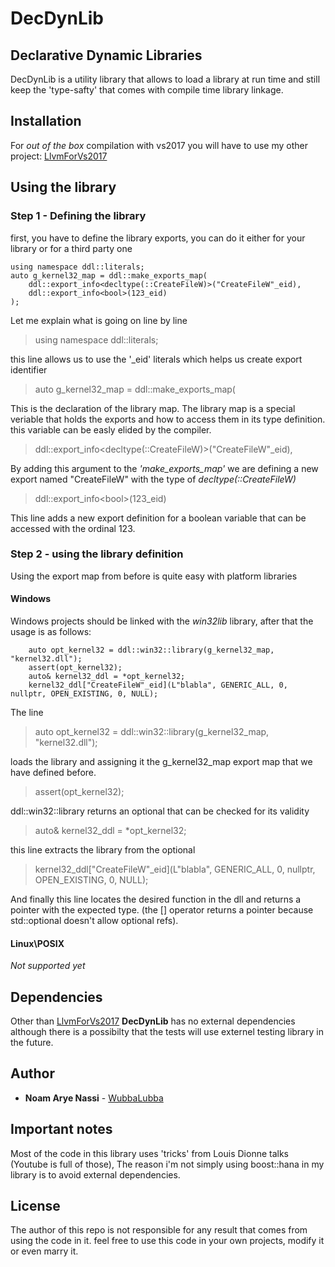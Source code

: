 # DecDynLib

## Declarative Dynamic Libraries 

DecDynLib is a utility library that allows to load a library at run time and still keep the 'type-safty' that comes with compile time library linkage.

## Installation
For *out of the box* compilation with vs2017 you will have to use my other project:
[LlvmForVs2017](https://github.com/WubbaLubba/LlvmForVS2017)

## Using the library

### Step 1 - Defining the library

first, you have to define the library exports, you can do it either for your library or for a third party one
```
using namespace ddl::literals;
auto g_kernel32_map = ddl::make_exports_map(
	ddl::export_info<decltype(::CreateFileW)>("CreateFileW"_eid),
	ddl::export_info<bool>(123_eid)
);
```

Let me explain what is going on line by line

> using namespace ddl::literals;

this line allows us to use the '_eid' literals which helps us create export identifier

> auto g_kernel32_map = ddl::make_exports_map(

This is the declaration of the library map.
The library map is a special veriable that holds the exports and how to access them in its type definition.
this variable can be easly elided by the compiler.

> ddl::export_info<decltype(::CreateFileW)>("CreateFileW"_eid),

By adding this argument to the *'make_exports_map'* we are defining a new export named "CreateFileW"
with the type of *decltype(::CreateFileW)*

> ddl::export_info\<bool>(123_eid)

This line adds a new export definition for a boolean variable that can be accessed with the ordinal 123.

### Step 2 - using the library definition
Using the export map from before is quite easy with platform libraries
#### Windows
Windows projects should be linked with the *win32lib* library, 
after that the usage is as follows:
```
	auto opt_kernel32 = ddl::win32::library(g_kernel32_map, "kernel32.dll");
	assert(opt_kernel32);
	auto& kernel32_ddl = *opt_kernel32;
	kernel32_ddl["CreateFileW"_eid](L"blabla", GENERIC_ALL, 0, nullptr, OPEN_EXISTING, 0, NULL);
```
The line
> auto opt_kernel32 = ddl::win32::library(g_kernel32_map, "kernel32.dll");

loads the library and assigning it the g_kernel32_map export map that we have defined before.

> assert(opt_kernel32);

ddl::win32::library returns an optional that can be checked for its validity

> auto& kernel32_ddl = *opt_kernel32;

this line extracts the library from the optional

> kernel32_ddl["CreateFileW"_eid](L"blabla", GENERIC_ALL, 0, nullptr, OPEN_EXISTING, 0, NULL);

And finally this line locates the desired function in the dll and returns a pointer with the expected type.
(the [] operator returns a pointer because std::optional doesn't allow optional refs).

#### Linux\POSIX
*Not supported yet*

## Dependencies
Other than [LlvmForVs2017](https://github.com/WubbaLubba/LlvmForVS2017) **DecDynLib** has no external dependencies although there is a possibilty that the tests will use externel testing library in the future.

## Author
- **Noam Arye Nassi** - [WubbaLubba](https://github.com/WubbaLubba)

## Important notes
Most of the code in this library uses 'tricks' from Louis Dionne talks (Youtube is full of those),
The reason i'm not simply using boost::hana in my library is to avoid external dependencies.

## License
The author of this repo is not responsible for any result that comes from using the code in it.
feel free to use this code in your own projects, modify it or even marry it.